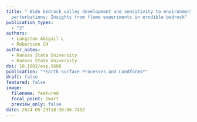 ```yaml
---
title: " Wide bedrock valley development and sensitivity to environmental
  perturbations: Insights from flume experiments in erodible bedrock"
publication_types:
  - "2"
authors:
  - Langston Abigail L
  - Robertson CH
author_notes:
  - Kansas State University
  - Kansas State University
doi: 10.1002/esp.5680
publication: "*Earth Surface Processes and Landforms*"
draft: false
featured: false
image:
  filename: featured
  focal_point: Smart
  preview_only: false
date: 2024-05-29T18:30:06.745Z
---
```

